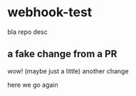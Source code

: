 # webhook-test
bla repo desc

## a fake change from a PR
wow! (maybe just a little)
 another change

here we go again
